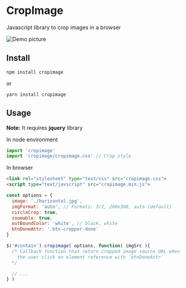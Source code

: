 # CropImage
Javascript library to crop images in a browser

![Demo picture](https://github.com/fabrice8/cropimage/blob/master/test/images/demo.png?raw=true)

## Install

```
npm install cropimage
```
or
```
yarn install cropimage
```

## Usage
**Note:** It requires **jquery** library

In node environment
```js
import 'cropimage'
import 'cropimage/cropimage.css' // Crop style
```

In browser
```HTML
<link rel="stylesheet" type="text/css" src="cropimage.css">
<script type="text/javscript" src="cropimage.min.js">
```

```js
const options = {
  image: './horizontal.jpg',
  imgFormat: 'auto', // Formats: 3/2, 200x360, auto (default)
  circleCrop: true,
  zoomable: true,
  outBoundColor: 'white', // black, white
  btnDoneAttr: '.btn-cropper-done'
}

$('#contain').cropimage( options, function( imgSrc ){
  /* Callback function that return cropped image source URL when
    the user click on element reference with `btnDoneAttr`
  */

  // ...
} )
```

